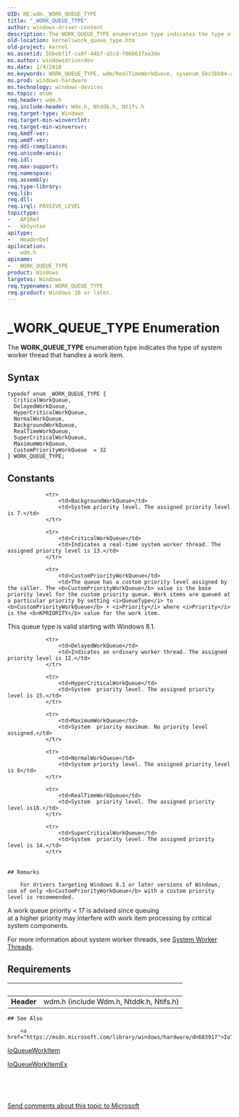 ```yaml
---
UID: NE:wdm._WORK_QUEUE_TYPE
title: "_WORK_QUEUE_TYPE"
author: windows-driver-content
description: The WORK_QUEUE_TYPE enumeration type indicates the type of system worker thread that handles a work item.
old-location: kernel\work_queue_type.htm
old-project: kernel
ms.assetid: 5bbebf1f-ca0f-44b7-a5cd-f06b637aa3de
ms.author: windowsdriverdev
ms.date: 1/4/2018
ms.keywords: WORK_QUEUE_TYPE, wdm/RealTimeWorkQueue, sysenum_5bc5bb84-a8c7-46af-982e-37b8ec51723f.xml, CriticalWorkQueue, HyperCriticalWorkQueue, WORK_QUEUE_TYPE enumeration [Kernel-Mode Driver Architecture], RealTimeWorkQueue, SuperCriticalWorkQueue, wdm/NormalWorkQueue, _WORK_QUEUE_TYPE, wdm/BackgroundWorkQueue, MaximumWorkQueue, kernel.work_queue_type, wdm/HyperCriticalWorkQueue, wdm/DelayedWorkQueue, wdm/MaximumWorkQueue, CustomPriorityWorkQueue, wdm/CriticalWorkQueue, wdm/CustomPriorityWorkQueue, wdm/WORK_QUEUE_TYPE, NormalWorkQueue, DelayedWorkQueue, BackgroundWorkQueue, wdm/SuperCriticalWorkQueue
ms.prod: windows-hardware
ms.technology: windows-devices
ms.topic: enum
req.header: wdm.h
req.include-header: Wdm.h, Ntddk.h, Ntifs.h
req.target-type: Windows
req.target-min-winverclnt: 
req.target-min-winversvr: 
req.kmdf-ver: 
req.umdf-ver: 
req.ddi-compliance: 
req.unicode-ansi: 
req.idl: 
req.max-support: 
req.namespace: 
req.assembly: 
req.type-library: 
req.lib: 
req.dll: 
req.irql: PASSIVE_LEVEL
topictype:
-	APIRef
-	kbSyntax
apitype:
-	HeaderDef
apilocation:
-	wdm.h
apiname:
-	WORK_QUEUE_TYPE
product: Windows
targetos: Windows
req.typenames: WORK_QUEUE_TYPE
req.product: Windows 10 or later.
---
```


# _WORK_QUEUE_TYPE Enumeration
The <b>WORK_QUEUE_TYPE</b> enumeration type indicates the type of system worker thread that handles a work item.

## Syntax
````
typedef enum _WORK_QUEUE_TYPE { 
  CriticalWorkQueue,
  DelayedWorkQueue,
  HyperCriticalWorkQueue,
  NormalWorkQueue,
  BackgroundWorkQueue,
  RealTimeWorkQueue,
  SuperCriticalWorkQueue,
  MaximumWorkQueue,
  CustomPriorityWorkQueue  = 32
} WORK_QUEUE_TYPE;
````

## Constants

<table>
            
                <tr>
                    <td>BackgroundWorkQueue</td>
                    <td>System priority level. The assigned priority level is 7.</td>
                </tr>
            
                <tr>
                    <td>CriticalWorkQueue</td>
                    <td>Indicates a real-time system worker thread. The assigned priority level is 13.</td>
                </tr>
            
                <tr>
                    <td>CustomPriorityWorkQueue</td>
                    <td>The queue has a custom priority level assigned by the caller. The <b>CustomPriorityWorkQueue</b> value is the base priority level for the custom priority queue. Work items are queued at a particular priority by setting <i>QueueType</i> to <b>CustomPriorityWorkQueue</b> + <i>Priority</i> where <i>Priority</i> is the <b>KPRIORITY</b> value for the work item.

This queue type is valid starting with Windows 8.1.</td>
                </tr>
            
                <tr>
                    <td>DelayedWorkQueue</td>
                    <td>Indicates an ordinary worker thread. The assigned priority level is 12.</td>
                </tr>
            
                <tr>
                    <td>HyperCriticalWorkQueue</td>
                    <td>System  priority level. The assigned priority level is 15.</td>
                </tr>
            
                <tr>
                    <td>MaximumWorkQueue</td>
                    <td>System  priority maximum. No priority level assigned.</td>
                </tr>
            
                <tr>
                    <td>NormalWorkQueue</td>
                    <td>System priority level. The assigned priority level is 8</td>
                </tr>
            
                <tr>
                    <td>RealTimeWorkQueue</td>
                    <td>System  priority level. The assigned priority level is18.</td>
                </tr>
            
                <tr>
                    <td>SuperCriticalWorkQueue</td>
                    <td>System  priority level. The assigned priority level is 14.</td>
                </tr>
</table>

    ## Remarks

        For drivers targeting Windows 8.1 or later versions of Windows, use of only <b>CustomPriorityWorkQueue</b> with a custom priority level is recommended.

 A work queue priority &lt; 17 is advised since queuing  
    at a higher priority may interfere with work item processing by critical system components.

For more information about system worker threads, see <a href="https://msdn.microsoft.com/library/windows/hardware/ff564587">System Worker Threads</a>.

## Requirements
| &nbsp; | &nbsp; |
| ---- |:---- |
| **Header** | wdm.h (include Wdm.h, Ntddk.h, Ntifs.h) |

    ## See Also

        <a href="https://msdn.microsoft.com/library/windows/hardware/dn683917">IoTryQueueWorkItem</a>



<a href="..\wdm\nf-wdm-ioqueueworkitem.md">IoQueueWorkItem</a>



<a href="..\wdm\nf-wdm-ioqueueworkitemex.md">IoQueueWorkItemEx</a>



 

 

<a href="mailto:wsddocfb@microsoft.com?subject=Documentation%20feedback [kernel\kernel]:%20WORK_QUEUE_TYPE enumeration%20 RELEASE:%20(1/4/2018)&amp;body=%0A%0APRIVACY STATEMENT%0A%0AWe use your feedback to improve the documentation. We don't use your email address for any other purpose, and we'll remove your email address from our system after the issue that you're reporting is fixed. While we're working to fix this issue, we might send you an email message to ask for more info. Later, we might also send you an email message to let you know that we've addressed your feedback.%0A%0AFor more info about Microsoft's privacy policy, see http://privacy.microsoft.com/en-us/default.aspx." title="Send comments about this topic to Microsoft">Send comments about this topic to Microsoft</a>
